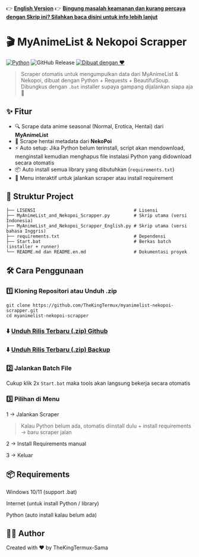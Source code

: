 👉 **[English Version](./README.en.md)**  👉 **[Bingung masalah keamanan dan kurang percaya dengan Skrip ini? Silahkan baca disini untuk info lebih lanjut](https://github.com/TheKingTermux/myanimelist-nekopoi-scrapper/wiki/Masalah-Keamanan%3F-Silakan-baca-ini!)** 

# 🎬 MyAnimeList & Nekopoi Scrapper

[![Python](https://img.shields.io/badge/Python-3.13.3-blue?logo=python)](https://www.python.org/)
![GitHub Release](https://img.shields.io/github/v/release/TheKingTermux/myanimelist-nekopoi-scrapper)
[![Dibuat dengan ❤️](https://img.shields.io/badge/Dibuat%20dengan-%E2%9D%A4-red)]()

> Scraper otomatis untuk mengumpulkan data dari MyAnimeList & Nekopoi, dibuat dengan Python + Requests + BeautifulSoup.  
> Dibungkus dengan `.bat` installer supaya gampang dijalankan siapa aja 🚀

## ✨ Fitur
- 🔍 Scrape data anime seasonal (Normal, Erotica, Hentai) dari **MyAnimeList**  
- 🔞 Scrape hentai metadata dari **NekoPoi**  
- ⚡ Auto setup: Jika Python belum terinstall, script akan mendownload, menginstall kemudian menghapus file instalasi Python yang didownload secara otomatis  
- 📦 Auto install semua library yang dibutuhkan (`requirements.txt`)  
- 🔁 Menu interaktif untuk jalankan scraper atau install requirement  

## 📂 Struktur Project
```
├── LISENSI                                     # Lisensi
├── MyAnimeList_and_Nekopoi_Scrapper.py         # Skrip utama (versi Indonesia)
├── MyAnimeList_and_Nekopoi_Scrapper_English.py # Skrip utama (versi bahasa Inggris)
├── requirements.txt                            # Dependensi
├── Start.bat                                   # Berkas batch (installer + runner)
└── README.md dan README.en.md                  # Dokumentasi proyek
```

## 🛠️ Cara Penggunaan

### 1️⃣ Kloning Repositori atau Unduh .zip
```
git clone https://github.com/TheKingTermux/myanimelist-nekopoi-scrapper.git
cd myanimelist-nekopoi-scrapper
```

### ⬇️ [Unduh Rilis Terbaru (.zip) Github](https://github.com/TheKingTermux/myanimelist-nekopoi-scrapper/releases/latest)
### ⬇️ [Unduh Rilis Terbaru (.zip) Backup](https://download-directory.github.io/?url=https%3A%2F%2Fgithub.com%2FTheKingTermux%2Fmyanimelist-nekopoi-scrapper)

### 2️⃣ Jalankan Batch File
Cukup klik 2x `Start.bat` maka tools akan langsung bekerja secara otomatis 

### 3️⃣ Pilihan di Menu

1 → Jalankan Scraper

> Kalau Python belum ada, otomatis diinstall dulu + install requirements → baru scraper jalan

2 → Install Requirements manual

3 → Keluar

## 📦 Requirements

Windows 10/11 (support .bat)

Internet (untuk install Python / library)

Python (auto install kalau belum ada)

## 👨‍💻 Author

Created with ❤️ by TheKingTermux-Sama
